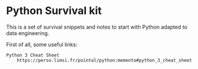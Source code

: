 # Python Survival kit

This is a set of survival snippets and notes to start with Python adapted to data engineering.

First of all, some useful links:
    
    Python 3 Cheat Sheet
        https://perso.limsi.fr/pointal/python:memento#python_3_cheat_sheet
    
